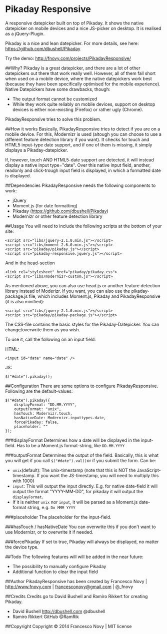 Pikaday Responsive
=================

A responsive datepicker built on top of Pikaday. It shows the native datepicker on mobile devices and a nice JS-picker on desktop. It is realised as a jQuery-Plugin.

Pikaday is a nice and lean datepicker. For more details, see here: https://github.com/dbushell/Pikaday

Try the demo: http://fnovy.com/projects/PikadayResponsive/

##Why?
Pikaday is a great datepicker, and there are a lot of other datepickers out there that work really well. However, all of them fall short when used on a mobile device, where the native datepickers work best (because they have been specifically optimised for the mobile experience). Native Datepickers have some drawbacks, though:

* The output format cannot be customized
* While they work quite reliably on mobile devices, support on desktop devices is either non-existing (Firefox) or rather ugly (Chrome).

PikadayResponsive tries to solve this problem.

##How it works
Basically, PikadayResponsive tries to detect if you are on a mobile device. For this, Modernizr is used (altough you can choose to use a different feature detection library if you want). It checks for touch and HTML5 input-type date support, and if one of them is missing, it simply displays a Pikaday-datepicker.

If, however, touch AND HTML5-date support are detected, it will instead display a native input type="date". Over this native input field, another, readonly and click-trough input field is displayed, in which a formatted date is displayed.

##Dependencies
PikadayResponsive needs the following components to work:

* jQuery
* Moment.js (for date formatting)
* Pikaday (https://github.com/dbushell/Pikaday)
* Modernizr or other feature detection library


##Usage
You will need to include the following scripts at the bottom of your site:


    <script src="libs/jquery-2.1.0.min.js"></script>
    <script src="libs/moment-2.6.0.min.js"></script>
    <script src="pikaday/pikaday.js"></script>
    <script src="pikaday-responsive.jquery.js"></script>


And in the head-section

    <link rel="stylesheet" href="pikaday/pikaday.css">
    <script src="libs/modernizr-custom.js"></script>

As mentioned above, you can also use head.js or another feature detection library instead of Moderizr. If you want, you can also use the pikaday-package.js file, which includes Moment.js, Pikaday and PikadayResponsive (it is also minified):

    <script src="libs/jquery-2.1.0.min.js"></script>
    <script src="pikaday/pikaday-package.js"></script>

The CSS-file contains the basic styles for the Pikaday-Datepicker. You can change/overwrite them as you wish.

To use it, call the following on an input field:

HTML:

    <input id="date" name="date" />

JS:

    $("#date").pikaday();

##Configuration
There are some options to configure PikadayResponsive. Following are the default-values:

    $("#date").pikaday({
        displayFormat: "DD.MM.YYYY",
        outputFormat: "unix",
        hasTouch: Modernizr.touch,
        hasNativeDate: Modernizr.inputtypes.date,
        forcePikaday: false,
        placeholder: ""
    });

###displayFormat
Determines how a date will be displayed in the input-field. Has to be a Moment.js format-string, like ```DD.MM.YYYY```

###outputFormat
Determines the output of the field. Basically, this is what you will get if you call ```$("#date").val()```or if you submit the form. Can be:

* ```unix```(default): The unix-timestamp (note that this is NOT the JavaScript-timestamp. If you want the JS-timestamp, you will need to multiply this with 1000)
* ```input```: This will output the input directly. E.g. for native date-field it will output the format "YYYY-MM-DD", for pikaday it will output the ```displayFormat```.
* If it is neither ```unix``` nor ```input```, it will be parsed as a Moment.js date-format string, e.g. ```Do MMM YYYY```

###placeholder
The placeholder for the input-field.

###hasTouch / hasNativeDate
You can overwrite this if you don't want to use Modernizr, or to overwrite it if needed. 

###forcePikaday
If set to true, Pikaday will always be displayed, no matter the device type.

##Todo
The following features will will be added in the near future:

* The possibility to manually configure Pikaday
* Additional function to clear the input field

##Author
PikadayResponsive has been created by Francesco Novy | http://www.fnovy.com | francesconovy@gmail.com | @_fnovy

##Credits
Credits go to David Bushell and Ramiro Rikkert for creating Pikaday.

* David Bushell http://dbushell.com @dbushell
* Ramiro Rikkert GitHub @RamRik

##Copyright
Copyright © 2014 Francesco Novy | MIT license